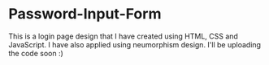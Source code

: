 # Password-Input-Form
This is a login page design that I have created using HTML, CSS and JavaScript. I have also applied using neumorphism design. I'll be uploading the code soon :)
